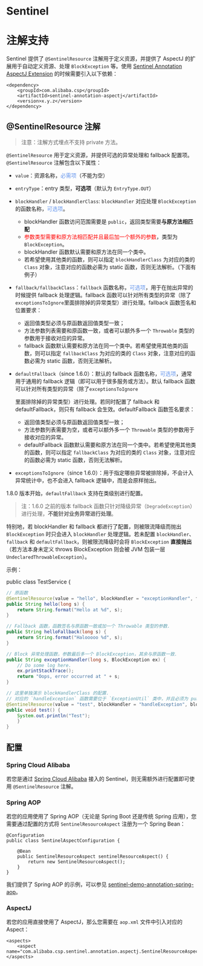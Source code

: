 # Sentinel

# 注解支持

Sentinel 提供了 `@SentinelResource` 注解用于定义资源，并提供了 AspectJ 的扩展用于自动定义资源、处理 `BlockException` 等。使用 [Sentinel Annotation AspectJ Extension](https://github.com/alibaba/Sentinel/tree/master/sentinel-extension/sentinel-annotation-aspectj) 的时候需要引入以下依赖：

```
<dependency>
    <groupId>com.alibaba.csp</groupId>
    <artifactId>sentinel-annotation-aspectj</artifactId>
    <version>x.y.z</version>
</dependency>
```

## @SentinelResource 注解

> 注意：注解方式埋点不支持 private 方法。

`@SentinelResource` 用于定义资源，并提供可选的异常处理和 fallback 配置项。 `@SentinelResource` 注解包含以下属性：

- `value`：资源名称，<font color='cornflowerblue'>必需项</font>（不能为空）

- `entryType`：entry 类型，**可选项**（默认为 `EntryType.OUT`）

- `blockHandler` / `blockHandlerClass`: `blockHandler` 对应处理 `BlockException` 的函数名称，<font color='cornflowerblue'>可选项</font>。

  - blockHandler 函数访问范围需要是 `public`，返回类型需要**与原方法相匹配**
  - <font color='red'>参数类型需要和原方法相匹配并且最后加一个额外的参数</font>，类型为 `BlockException`。
  - blockHandler 函数默认需要和原方法在同一个类中。
  - 若希望使用其他类的函数，则可以指定 `blockHandlerClass` 为对应的类的 `Class` 对象，注意对应的函数必需为 static 函数，否则无法解析。（下面有例子）

- `fallback/fallbackClass`：`fallback` 函数名称，<font color='cornflowerblue'>可选项</font>，用于在抛出异常的时候提供 fallback 处理逻辑。fallback 函数可以针对所有类型的异常（除了`exceptionsToIgnore`里面排除掉的异常类型）进行处理。fallback 函数签名和位置要求：

  - 返回值类型必须与原函数返回值类型一致；
  - 方法参数列表需要和原函数一致，或者可以额外多一个 `Throwable` 类型的参数用于接收对应的异常。
  - fallback 函数默认需要和原方法在同一个类中。若希望使用其他类的函数，则可以指定 `fallbackClass` 为对应的类的 `Class` 对象，注意对应的函数必需为 static 函数，否则无法解析。

- `defaultFallback`（since 1.6.0）：默认的 fallback 函数名称，<font color='cornflowerblue'>可选项</font>，通常用于通用的 fallback 逻辑（即可以用于很多服务或方法）。默认 fallback 函数可以针对所有类型的异常（除了`exceptionsToIgnore` 

  里面排除掉的异常类型）进行处理。若同时配置了 fallback 和 defaultFallback，则只有 fallback 会生效。defaultFallback 函数签名要求：

  - 返回值类型必须与原函数返回值类型一致；
  - 方法参数列表需要为空，或者可以额外多一个 `Throwable` 类型的参数用于接收对应的异常。
  - defaultFallback 函数默认需要和原方法在同一个类中。若希望使用其他类的函数，则可以指定 `fallbackClass` 为对应的类的 `Class` 对象，注意对应的函数必需为 static 函数，否则无法解析。

- `exceptionsToIgnore`（since 1.6.0）：用于指定哪些异常被排除掉，不会计入异常统计中，也不会进入 fallback 逻辑中，而是会原样抛出。

1.8.0 版本开始，`defaultFallback` 支持在类级别进行配置。

> 注：1.6.0 之前的版本 fallback 函数只针对降级异常（`DegradeException`）进行处理，**不能针对业务异常进行处理**。

特别地，若 blockHandler 和 fallback 都进行了配置，则被限流降级而抛出 `BlockException` 时只会进入 `blockHandler` 处理逻辑。若未配置 `blockHandler`、`fallback` 和 `defaultFallback`，则被限流降级时会将 `BlockException` **直接抛出**（若方法本身未定义 throws BlockException 则会被 JVM 包装一层 `UndeclaredThrowableException`）。

示例：

public class TestService {

```java
// 原函数
@SentinelResource(value = "hello", blockHandler = "exceptionHandler", fallback = "helloFallback")
public String hello(long s) {
    return String.format("Hello at %d", s);
}

// Fallback 函数，函数签名与原函数一致或加一个 Throwable 类型的参数.
public String helloFallback(long s) {
    return String.format("Halooooo %d", s);
}

// Block 异常处理函数，参数最后多一个 BlockException，其余与原函数一致.
public String exceptionHandler(long s, BlockException ex) {
    // Do some log here.
    ex.printStackTrace();
    return "Oops, error occurred at " + s;
}

// 这里单独演示 blockHandlerClass 的配置.
// 对应的 `handleException` 函数需要位于 `ExceptionUtil` 类中，并且必须为 public static 函数.
@SentinelResource(value = "test", blockHandler = "handleException", blockHandlerClass = {ExceptionUtil.class})
public void test() {
    System.out.println("Test");
	}
}
```
## 配置

### Spring Cloud Alibaba

若您是通过 [Spring Cloud Alibaba](https://github.com/alibaba/spring-cloud-alibaba/wiki/Sentinel) 接入的 Sentinel，则无需额外进行配置即可使用 `@SentinelResource` 注解。

### Spring AOP

若您的应用使用了 Spring AOP（无论是 Spring Boot 还是传统 Spring 应用），您需要通过配置的方式将 `SentinelResourceAspect` 注册为一个 Spring Bean：

```
@Configuration
public class SentinelAspectConfiguration {

    @Bean
    public SentinelResourceAspect sentinelResourceAspect() {
        return new SentinelResourceAspect();
    }
}
```

我们提供了 Spring AOP 的示例，可以参见 [sentinel-demo-annotation-spring-aop](https://github.com/alibaba/Sentinel/tree/master/sentinel-demo/sentinel-demo-annotation-spring-aop)。

### AspectJ

若您的应用直接使用了 AspectJ，那么您需要在 `aop.xml` 文件中引入对应的 Aspect：

```
<aspects>
    <aspect name="com.alibaba.csp.sentinel.annotation.aspectj.SentinelResourceAspect"/>
</aspects>
```